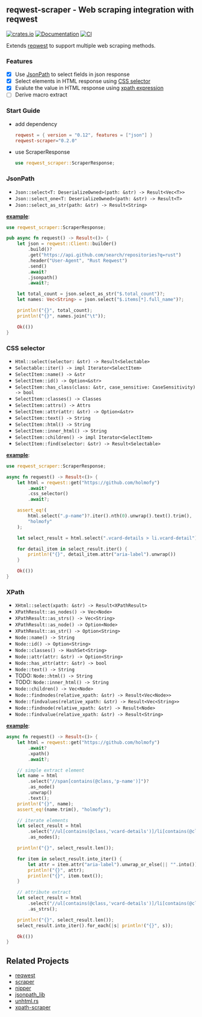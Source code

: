## reqwest-scraper - Web scraping integration with reqwest

[![crates.io](https://img.shields.io/crates/v/reqwest-scraper.svg)](https://crates.io/crates/reqwest-scraper)
[![Documentation](https://docs.rs/reqwest-scraper/badge.svg)](https://docs.rs/reqwest-scraper)
[![CI](https://github.com/holmofy/reqwest-scraper/workflows/Publish/badge.svg)](https://github.com/holmofy/reqwest-scraper/actions?query=workflow%3APublish)

Extends [reqwest](https://github.com/seanmonstar/reqwest) to support multiple web scraping methods.

### Features

* [x] Use [JsonPath](#jsonpath) to select fields in json response
* [x] Select elements in HTML response using [CSS selector](#css-selector)
* [x] Evalute the value in HTML response using [xpath expression](#xpath)
* [ ] Derive macro extract

### Start Guide

* add dependency
    ```toml
    reqwest = { version = "0.12", features = ["json"] }
    reqwest-scraper="0.2.0"
    ```
* use ScraperResponse
    ```rust
    use reqwest_scraper::ScraperResponse;
    ```


<h3 id="jsonpath">JsonPath</h3>

* `Json::select<T: DeserializeOwned>(path: &str) -> Result<Vec<T>>`
* `Json::select_one<T: DeserializeOwned>(path: &str) -> Result<T>`
* `Json::select_as_str(path: &str) -> Result<String>`

[**example**](./examples/json.rs):

```rust
use reqwest_scraper::ScraperResponse;

pub async fn request() -> Result<()> {
    let json = reqwest::Client::builder()
        .build()?
        .get("https://api.github.com/search/repositories?q=rust")
        .header("User-Agent", "Rust Reqwest")
        .send()
        .await?
        .jsonpath()
        .await?;

    let total_count = json.select_as_str("$.total_count")?;
    let names: Vec<String> = json.select("$.items[*].full_name")?;

    println!("{}", total_count);
    println!("{}", names.join("\t"));

    Ok(())
}
```

<h3 id="css-selector">CSS selector</h3>

* `Html::select(selector: &str) -> Result<Selectable>`
* `Selectable::iter() -> impl Iterator<SelectItem>`
* `SelectItem::name() -> &str`
* `SelectItem::id() -> Option<&str>`
* `SelectItem::has_class(class: &str, case_sensitive: CaseSensitivity) -> bool`
* `SelectItem::classes() -> Classes`
* `SelectItem::attrs() -> Attrs`
* `SelectItem::attr(attr: &str) -> Option<&str>`
* `SelectItem::text() -> String`
* `SelectItem::html() -> String`
* `SelectItem::inner_html() -> String`
* `SelectItem::children() -> impl Iterator<SelectItem>`
* `SelectItem::find(selector: &str) -> Result<Selectable>`

[**example**](./examples/html.rs):

```rust
use reqwest_scraper::ScraperResponse;

async fn request() -> Result<()> {
    let html = reqwest::get("https://github.com/holmofy")
        .await?
        .css_selector()
        .await?;

    assert_eq!(
        html.select(".p-name")?.iter().nth(0).unwrap().text().trim(),
        "holmofy"
    );

    let select_result = html.select(".vcard-details > li.vcard-detail")?;

    for detail_item in select_result.iter() {
        println!("{}", detail_item.attr("aria-label").unwrap())
    }

    Ok(())
}
```

<h3 id="xpath">XPath</h3>

* `XHtml::select(xpath: &str) -> Result<XPathResult>`
* `XPathResult::as_nodes() -> Vec<Node>`
* `XPathResult::as_strs() -> Vec<String>`
* `XPathResult::as_node() -> Option<Node>`
* `XPathResult::as_str() -> Option<String>`
* `Node::name() -> String`
* `Node::id() -> Option<String>`
* `Node::classes() -> HashSet<String>`
* `Node::attr(attr: &str) -> Option<String>`
* `Node::has_attr(attr: &str) -> bool`
* `Node::text() -> String`
* TODO: `Node::html() -> String`
* TODO: `Node::inner_html() -> String`
* `Node::children() -> Vec<Node>`
* `Node::findnodes(relative_xpath: &str) -> Result<Vec<Node>>`
* `Node::findvalues(relative_xpath: &str) -> Result<Vec<String>>`
* `Node::findnode(relative_xpath: &str) -> Result<Node>`
* `Node::findvalue(relative_xpath: &str) -> Result<String>`

[**example**](./examples/xpath.rs):

```rust
async fn request() -> Result<()> {
    let html = reqwest::get("https://github.com/holmofy")
        .await?
        .xpath()
        .await?;

    // simple extract element
    let name = html
        .select("//span[contains(@class,'p-name')]")?
        .as_node()
        .unwrap()
        .text();
    println!("{}", name);
    assert_eq!(name.trim(), "holmofy");

    // iterate elements
    let select_result = html
        .select("//ul[contains(@class,'vcard-details')]/li[contains(@class,'vcard-detail')]")?
        .as_nodes();

    println!("{}", select_result.len());

    for item in select_result.into_iter() {
        let attr = item.attr("aria-label").unwrap_or_else(|| "".into());
        println!("{}", attr);
        println!("{}", item.text());
    }

    // attribute extract
    let select_result = html
        .select("//ul[contains(@class,'vcard-details')]/li[contains(@class,'vcard-detail')]/@aria-label")?
        .as_strs();

    println!("{}", select_result.len());
    select_result.into_iter().for_each(|s| println!("{}", s));

    Ok(())
}
```

## Related Projects

* [reqwest](https://github.com/seanmonstar/reqwest)
* [scraper](https://github.com/causal-agent/scraper)
* [nipper](https://github.com/importcjj/nipper)
* [jsonpath_lib](https://github.com/freestrings/jsonpath)
* [unhtml.rs](https://github.com/Hexilee/unhtml.rs)
* [xpath-scraper](https://github.com/Its-its/xpath-scraper)